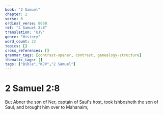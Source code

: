 ```yaml
---
book: "2 Samuel"
chapter: 2
verse: 8
ordinal_verse: 8058
ref: "2 Samuel 2:8"
translation: "KJV"
genre: "History"
word_count: 22
topics: []
cross_references: []
grammar_tags: [contrast-opener, contrast, genealogy-structure]
thematic_tags: []
tags: ["Bible","KJV","2 Samuel"]
---
```


# 2 Samuel 2:8

But Abner the son of Ner, captain of Saul's host, took Ishbosheth the son of Saul, and brought him over to Mahanaim;
